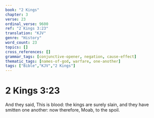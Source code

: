 ```yaml
---
book: "2 Kings"
chapter: 3
verse: 23
ordinal_verse: 9600
ref: "2 Kings 3:23"
translation: "KJV"
genre: "History"
word_count: 23
topics: []
cross_references: []
grammar_tags: [conjunctive-opener, negation, cause-effect]
thematic_tags: [names-of-god, warfare, one-another]
tags: ["Bible","KJV","2 Kings"]
---
```


# 2 Kings 3:23

And they said, This is blood: the kings are surely slain, and they have smitten one another: now therefore, Moab, to the spoil.
